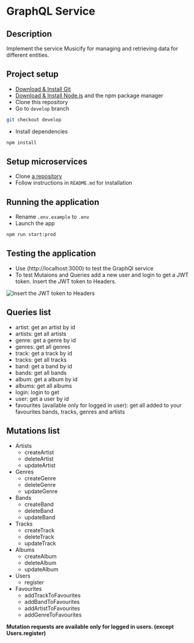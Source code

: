 #  GraphQL Service

## Description

Implement the service Musicify for managing and retrieving data for different entities.

## Project setup

- [Download & Install Git](https://git-scm.com/downloads)
- [Download & Install Node.js](https://nodejs.org/en/download/) and the npm package manager
- Clone this repository
- Go to `develop` branch

```bash
git checkout develop
```

- Install dependencies

```bash
npm install
```

## Setup microservices

- Clone [a repository](https://github.com/rolling-scopes-school/node-graphql-service)
- Follow instructions in `README.md` for installation

## Running the application

- Rename `.env.example` to `.env`
- Launch the app

```bash
npm run start:prod
```

## Testing the application

- Use (http://localhost:3000) to test the GraphQl service
- To test Mutaions and Queries add a new user and login to get a JWT token. Insert the JWT token to Headers.

![Insert the JWT token to Headers](https://user-images.githubusercontent.com/61358937/178161050-d1f2c223-0651-41d1-a2cc-1d2b9299c599.png)

## Queries list

- artist: get an artist by id
- artists: get all artists
- genre: get a genre by id
- genres: get all genres
- track: get a track by id
- tracks: get all tracks
- band: get a band by id
- bands: get all bands
- album: get a album by id
- albums: get all albums
- login: login to get 
- user: get a user by id
- favourites (available only for logged in user): get all added to your favourites bands, tracks, genres and artists


## Mutations list

- Artists
  - createArtist
  - deleteArtist
  - updateArtist
- Genres
  - createGenre
  - deleteGenre
  - updateGenre
- Bands
  - createBand
  - deleteBand
  - updateBand
- Tracks
  - createTrack
  - deleteTrack
  - updateTrack
- Albums
  - createAlbum
  - deleteAlbum
  - updateAlbum
- Users
  - register
- Favourites
  - addTrackToFavourites
  - addBandToFavourites
  - addArtistToFavourites
  - addGenreToFavourites

**Mutation requests are available only for logged in users. (except Users.register)**
